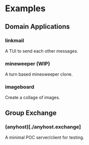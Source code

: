 # Examples

## Domain Applications

### linkmail
A TUI to send each other messages.

### mineweeper (WIP)
A turn based minesweeper clone.

### imageboard
Create a collage of images.

## Group Exchange
### (anyhost)[./anyhost.exchange]
A minimal POC server/client for testing.

